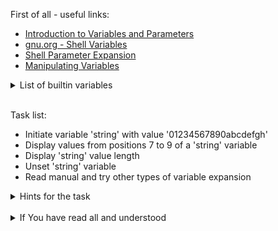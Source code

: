 First of all - useful links:

- [Introduction to Variables and Parameters](https://tldp.org/LDP/abs/html/variables.html)
- [gnu.org - Shell Variables](https://www.gnu.org/software/bash/manual/html_node/Shell-Variables.html)
- [Shell Parameter Expansion](https://www.gnu.org/software/bash/manual/html_node/Shell-Parameter-Expansion.html)
- [Manipulating Variables](https://tldp.org/LDP/abs/html/manipulatingvars.html)

<details><summary>List of builtin variables</summary>
<pre>
<strong>$* / $@</strong>		Function/script positional parameters (arguments). Expand as follows:
  $* and $@ are the same as $1 $2 ... (note that it generally makes no sense to leave those unquoted)
  "$*" is the same as "$1 $2 ..." 1
  "$@" is the same as "$1" "$2" ...
<strong>$#</strong>		Number of positional parameters passed to the script or function
<strong>$!</strong>		Process ID of the last (righ-most for pipelines) command in the most recently job put into the background (note that it's not necessarily the same as the job's process group ID when job control is enabled)
<strong>$$</strong>		ID of the process that executed bash
<strong>$?</strong>		Exit status of the last command
<strong>$n</strong>		Positional parameters, where n=1, 2, 3, ..., 9
<strong>${n}</strong>		Positional parameters (same as above), but n can be > 9
<strong>$0</strong>		In scripts, path with which the script was invoked; with bash -c 'printf "%s\n" "$0"' name args': name (the first argument after the inline script), otherwise, the argv[0] that bash received.
<strong>$_</strong>		Last field of the last command
<strong>$IFS</strong>		Internal field separator
<strong>$PATH</strong>		PATH environment variable used to look-up executables
<strong>$OLDPWD</strong>		Previous working directory
<strong>$PWD</strong>		Present working directory
<strong>$FUNCNAME</strong>	Array of function names in the execution call stack
<strong>$BASH_SOURCE</strong>	Array containing source paths for elements in FUNCNAME array. Can be used to get the script path.
<strong>$BASH_ALIASES</strong>	Associative array containing all currently defined aliases
<strong>$BASH_REMATCH</strong>	Array of matches from the last regex match
<strong>$BASH_VERSION</strong>	Bash version string
<strong>$BASH_VERSINFO</strong>	An array of 6 elements with Bash version information
<strong>$BASH</strong>		Absolute path to the currently executing Bash shell itself (heuristically determined by bash based on argv[0] and the value of $PATH; may be wrong in corner cases)
<strong>$BASH_SUBSHELL</strong>	Bash subshell level
<strong>$UID</strong>		Real (not effective if different) User ID of the process running bash
<strong>$PS1</strong>		Primary command line prompt; see Using the PS* Variables
<strong>$PS2</strong>		Secondary command line prompt (used for additional input)
<strong>$PS3</strong>		Tertiary command line prompt (used in select loop)
<strong>$PS4</strong>		Quaternary command line prompt (used to append info with verbose output)
<strong>$RANDOM</strong>		A pseudo random integer between 0 and 32767
<strong>$REPLY</strong>		Variable used by read by default when no variable is specified. Also used by select to return the user-supplied value
<strong>$PIPESTATUS</strong>	Array variable that holds the exit status values of each command in the most recently executed foreground pipeline.
</pre>
</details>
<br>

Task list:
- Initiate variable 'string' with value '01234567890abcdefgh'
- Display values from positions 7 to 9 of a 'string' variable
- Display 'string' value length
- Unset 'string' variable
- Read manual and try other types of variable expansion

<details><summary>Hints for the task</summary>
<pre>
  $ string=01234567890abcdefgh
  $ echo ${string:7:3}
  $ echo ${#string}
  $ string=
</pre>
</details>
<br>
<details><summary>If You have read all and understood</summary>
<pre>
`touch IReadAllAndUndnderstood`{{exec}}
</pre>
